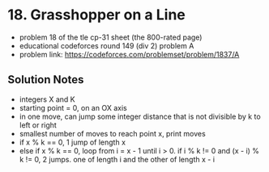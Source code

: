 # 18. Grasshopper on a Line

* problem 18 of the tle cp-31 sheet (the 800-rated page)
* educational codeforces round 149 (div 2) problem A
* problem link: https://codeforces.com/problemset/problem/1837/A

## Solution Notes

* integers X and K
* starting point = 0, on an OX axis
* in one move, can jump some integer distance that is not divisible by k to left or right
* smallest number of moves to reach point x, print moves
* if x % k == 0, 1 jump of length x
* else if x % k == 0, loop from i = x - 1 until i > 0. if i % k != 0 and (x - i) % k != 0, 2 jumps. one of length i and the other of length x - i